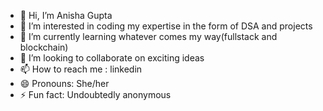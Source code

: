 - 👋 Hi, I’m Anisha Gupta
- 👀 I’m interested in coding my expertise in the form of DSA and projects
- 🌱 I’m currently learning whatever comes my way(fullstack and blockchain)
- 💞️ I’m looking to collaborate on exciting ideas 
- 📫 How to reach me : linkedin
- 😄 Pronouns: She/her
- ⚡ Fun fact: Undoubtedly anonymous

<!---
AnishaGupta-tech/AnishaGupta-tech is a ✨ special ✨ repository because its `README.md` (this file) appears on your GitHub profile.
You can click the Preview link to take a look at your changes.
--->
